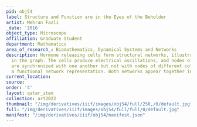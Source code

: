```yaml
---
pid: obj54
label: Structure and Function are in the Eyes of the Beholder
artist: Mehran Fazli
_date: '2016'
object_type: Microscope
affiliation: Graduate Student
department: Mathematics
area_of_research_: Biomathematics, Dynamical Systems and Networks
description: Hormone releasing cells form structural networks, illustrated by edges
  in the graph. The cells produce electrical oscillations, and nodes of the same color
  are synchronized with one another but not with nodes of different colors. This is
  a functional network representation. Both networks appear together in the graph.
current_location: 
source: 
order: '4'
layout: qatar_item
collection: art2022
thumbnail: "/img/derivatives/iiif/images/obj54/full/250,/0/default.jpg"
full: "/img/derivatives/iiif/images/obj54/full/full/0/default.jpg"
manifest: "/img/derivatives/iiif/obj54/manifest.json"
---
```

